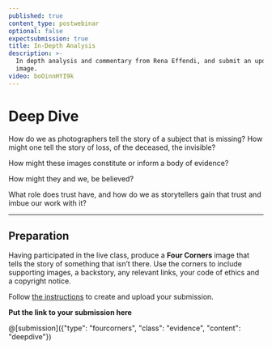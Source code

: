 ```yaml
---
published: true
content_type: postwebinar
optional: false
expectsubmission: true
title: In-Depth Analysis
description: >-
  In depth analysis and commentary from Rena Effendi, and submit an updated
  image.
video: boOinnHYI9k
---
```

# Deep Dive

How do we as photographers tell the story of a subject that is missing? How might one tell the story of loss, of the deceased, the invisible?

How might these images constitute or inform a body of evidence?

How might they and we, be believed?

What role does trust have, and how do we as storytellers gain that trust and imbue our work with it?

----

## Preparation

Having participated in the live class, produce a **Four Corners** image that tells the story of something that isn’t there. Use the corners to include supporting images, a backstory, any relevant links, your code of ethics and a copyright notice.

Follow [the instructions](/fourcorners.md) to create and upload your submission.

**Put the link to your submission here**

@[submission]({"type": "fourcorners", "class": "evidence", "content": "deepdive"})
